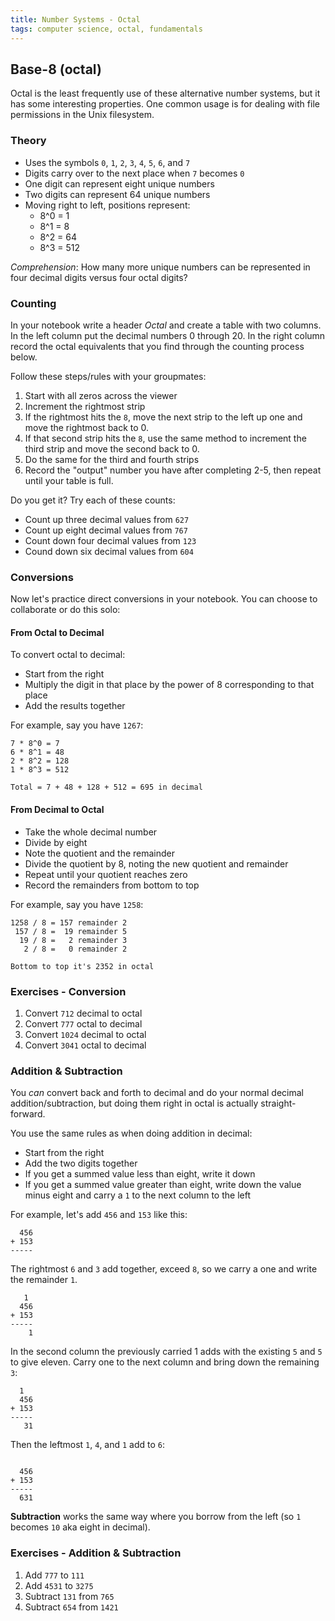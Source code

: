 ```yaml
---
title: Number Systems - Octal
tags: computer science, octal, fundamentals
---
```


## Base-8 (octal)

Octal is the least frequently use of these alternative number systems, but it has some interesting properties. One common
usage is for dealing with file permissions in the Unix filesystem.

### Theory

* Uses the symbols `0`, `1`, `2`, `3`, `4`, `5`, `6`, and `7`
* Digits carry over to the next place when `7` becomes `0`
* One digit can represent eight unique numbers
* Two digits can represent 64 unique numbers
* Moving right to left, positions represent:
  * 8^0 = 1
  * 8^1 = 8
  * 8^2 = 64
  * 8^3 = 512

*Comprehension*: How many more unique numbers can be represented in four decimal digits versus four octal digits?

### Counting

In your notebook write a header *Octal* and create a table with two columns. In the left column put the decimal numbers
0 through 20. In the right column record the octal equivalents that you find through the counting process below.

Follow these steps/rules with your groupmates:

1. Start with all zeros across the viewer
2. Increment the rightmost strip
3. If the rightmost hits the `8`, move the next strip to the left up one and move the rightmost back to 0.
4. If that second strip hits the `8`, use the same method to increment the third strip and move the second back to 0.
5. Do the same for the third and fourth strips
6. Record the "output" number you have after completing 2-5, then repeat until your table is full.

Do you get it? Try each of these counts:

* Count up three decimal values from `627`
* Count up eight decimal values from `767`
* Count down four decimal values from `123`
* Cound down six decimal values from `604`

### Conversions

Now let's practice direct conversions in your notebook. You can choose to collaborate or do this solo:

#### From Octal to Decimal

To convert octal to decimal:

* Start from the right
* Multiply the digit in that place by the power of 8 corresponding to that place
* Add the results together

For example, say you have `1267`:

```plain
7 * 8^0 = 7
6 * 8^1 = 48
2 * 8^2 = 128
1 * 8^3 = 512

Total = 7 + 48 + 128 + 512 = 695 in decimal
```

#### From Decimal to Octal

* Take the whole decimal number
* Divide by eight
* Note the quotient and the remainder
* Divide the quotient by 8, noting the new quotient and remainder
* Repeat until your quotient reaches zero
* Record the remainders from bottom to top

For example, say you have `1258`:

```plain
1258 / 8 = 157 remainder 2
 157 / 8 =  19 remainder 5
  19 / 8 =   2 remainder 3
   2 / 8 =   0 remainder 2

Bottom to top it's 2352 in octal
```

### Exercises - Conversion

1. Convert `712` decimal to octal
2. Convert `777` octal to decimal
3. Convert `1024` decimal to octal
4. Convert `3041` octal to decimal

### Addition & Subtraction

You *can* convert back and forth to decimal and do your normal decimal addition/subtraction,
but doing them right in octal is actually straight-forward.

You use the same rules as when doing addition in decimal:

* Start from the right
* Add the two digits together
* If you get a summed value less than eight, write it down
* If you get a summed value greater than eight, write down the value minus eight and carry a `1` to the next column to the left

For example, let's add `456` and `153` like this:

```plain
  456
+ 153
-----
```

The rightmost `6` and `3` add together, exceed `8`, so we carry a one and write the remainder `1`.

```plain
   1
  456
+ 153
-----
    1
```

In the second column the previously carried 1 adds with the existing `5` and `5`
to give eleven. Carry one to the next column and bring down the remaining `3`:

```plain
  1
  456
+ 153
-----
   31
```

Then the leftmost `1`, `4`, and `1` add to `6`:

```plain

  456
+ 153
-----
  631
```

**Subtraction** works the same way where you borrow from the left (so `1` becomes
`10` aka eight in decimal).

### Exercises - Addition & Subtraction

1. Add `777` to `111`
2. Add `4531` to `3275`
3. Subtract `131` from `765`
4. Subtract `654` from `1421`
